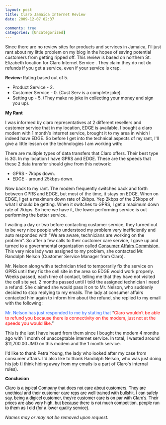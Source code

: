 ```yaml
---
layout: post
title: Claro Jamaica Internet Review
date: 2009-12-07 02:37

comments: true
categories: [Uncategorized]
---
```

Since there are no review sites for products and services in Jamaica, I'll just rant about my little problem on my blog in the hopes of saving potential customers from getting ripped off. This review is based on northern St. Elizabeth location for Claro Internet Service . They claim they do not do refunds if you get a service, even if your service is crap.

<strong>Review: </strong>Rating based out of 5.
<ul>
	<li>Product Service - 2.</li>
	<li>Customer Service - 0. (Cust Serv is a complete joke).</li>
	<li>Setting up - 5. (They make no joke in collecting your money and sign you up).</li>
</ul>
<strong>My Rant</strong>

I was informed by claro representatives at 2 different resellers and customer service that in my location, EDGE is available. I bought a claro modem with 1 month's internet service, brought it to my area in which I indeed have EDGE. So before I get into the technical aspects of my rant, I'll give a little lesson on the technologies I am working with:

There are multiple types of data transfers that Claro offers. Their best type is 3G. In my location I have GPRS and EDGE. These are the speeds that these 2 data transfer should give from this network:
<ul>
	<li>GPRS - 7kbps down.</li>
	<li>EDGE - around 25kbps down.</li>
</ul>
Now back to my rant. The modem frequently switches back and forth between GPRS and EDGE, but most of the time, it stays on EDGE. When on EDGE, I get a maximum down rate of 2kbps. Yep 2kbps of the 25kbps of what I should be getting. When it switches to GPRS, I get a maximum down rate of 7kbps. So here we have it, the lower performing service is out performing the better service.

I waiting a day or two before contacting customer service, they turned out to be very nice people who understood my problem very inefficiently and auto responded with "We are aware, technicians are working on the problem". So after a few calls to their customer care service, I gave up and turned to a governmental organization called <a title="Consumer Affairs" href="http://www.consumeraffairsjamaica.gov.jm/">Consumer Affairs Commision</a>. This very nice lady was assigned to my problem, she contacted Mr. Randolph Nelson (Customer Service Manager from Claro).

Mr. Nelson along with a technician tried to temporarily fix the service on GPRS until they fix the cell site in the area so EDGE would work properly. Weeks passed, each time of contact, telling me that they have not visited the cell site yet. 2 months passed until I told the assigned technician I need a refund. She claimed she would pass it on to Mr. Nelson, who suddenly decided to stop replying to my emails. The lady at consumer affairs contacted him again to inform him about the refund, she replied to my email with the following:

<span style="color:#3366ff;">Mr. Nelson has just responded to me by stating that</span> “<span style="color:#ff0000;">Claro wouldn’t be able to refund you because there is connectivity on the modem, just not at the speeds you would like.</span>”

This is the last I have heard from them since I bought the modem 4 months ago with 1 month of unacceptable internet service. In total, I wasted around $11,700.00 JMD on this modem and the 1 month service.

I'd like to thank Petra Young, the lady who looked after my case from consumer affairs. I'd also like to thank Randolph Nelson, who was just doing his job (I think hiding away from my emails is a part of Claro's internal rules).

<span style="font-family:Arial;color:red;"><span style="color:#000000;"><strong>Conclusion</strong></span></span>

<span style="font-family:Arial;color:red;"><span style="color:#000000;">Claro is a typical Company that does not care about customers. They are unethical and their customer care reps are well trained with bullshit. I can safely say, being a digicel customer, they're customer care is on par with Claro's. Their prices are also very high, but because there is not much competition, people run to them as I did (for a lower quality service).
</span></span>

<em>Names may or may not be removed upon request.</em>
